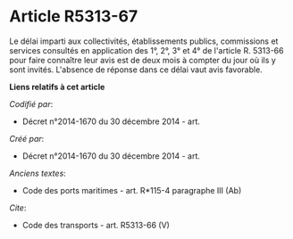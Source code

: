 # Article R5313-67

Le délai imparti aux collectivités, établissements publics, commissions et services consultés en application des 1°, 2°, 3°
et 4° de l'article R. 5313-66 pour faire connaître leur avis est de deux mois à compter du jour où ils y sont invités.
L'absence de réponse dans ce délai vaut avis favorable.

**Liens relatifs à cet article**

_Codifié par_:

  - Décret n°2014-1670 du 30 décembre 2014 - art.

_Créé par_:

  - Décret n°2014-1670 du 30 décembre 2014 - art.

_Anciens textes_:

  - Code des ports maritimes - art. R*115-4 paragraphe III (Ab)

_Cite_:

  - Code des transports - art. R5313-66 (V)
